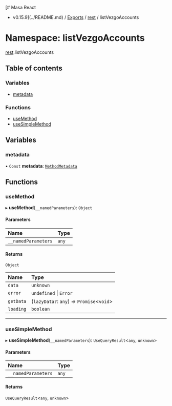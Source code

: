 [# Masa React
 - v0.15.9](../README.md) / [Exports](../modules.md) / [rest](rest.md) / listVezgoAccounts

# Namespace: listVezgoAccounts

[rest](rest.md).listVezgoAccounts

## Table of contents

### Variables

- [metadata](rest.listVezgoAccounts.md#metadata)

### Functions

- [useMethod](rest.listVezgoAccounts.md#usemethod)
- [useSimpleMethod](rest.listVezgoAccounts.md#usesimplemethod)

## Variables

### metadata

• `Const` **metadata**: [`MethodMetadata`](../interfaces/rest.MethodMetadata.md)

## Functions

### useMethod

▸ **useMethod**(`__namedParameters`): `Object`

#### Parameters

| Name | Type |
| :------ | :------ |
| `__namedParameters` | `any` |

#### Returns

`Object`

| Name | Type |
| :------ | :------ |
| `data` | `unknown` |
| `error` | `undefined` \| `Error` |
| `getData` | (`lazyData?`: `any`) => `Promise`<`void`\> |
| `loading` | `boolean` |

___

### useSimpleMethod

▸ **useSimpleMethod**(`__namedParameters`): `UseQueryResult`<`any`, `unknown`\>

#### Parameters

| Name | Type |
| :------ | :------ |
| `__namedParameters` | `any` |

#### Returns

`UseQueryResult`<`any`, `unknown`\>
